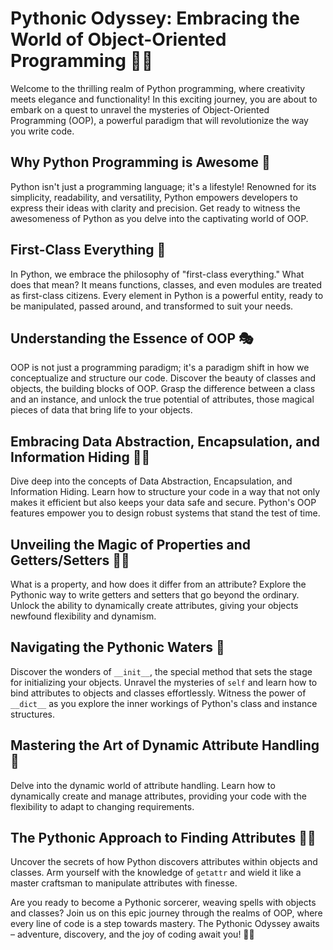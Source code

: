 # Pythonic Odyssey: Embracing the World of Object-Oriented Programming 🐍✨

Welcome to the thrilling realm of Python programming, where creativity meets elegance and functionality! In this exciting journey, you are about to embark on a quest to unravel the mysteries of Object-Oriented Programming (OOP), a powerful paradigm that will revolutionize the way you write code.

## Why Python Programming is Awesome 🚀

Python isn't just a programming language; it's a lifestyle! Renowned for its simplicity, readability, and versatility, Python empowers developers to express their ideas with clarity and precision. Get ready to witness the awesomeness of Python as you delve into the captivating world of OOP.

## First-Class Everything 🌟

In Python, we embrace the philosophy of "first-class everything." What does that mean? It means functions, classes, and even modules are treated as first-class citizens. Every element in Python is a powerful entity, ready to be manipulated, passed around, and transformed to suit your needs.

## Understanding the Essence of OOP 🎭

OOP is not just a programming paradigm; it's a paradigm shift in how we conceptualize and structure our code. Discover the beauty of classes and objects, the building blocks of OOP. Grasp the difference between a class and an instance, and unlock the true potential of attributes, those magical pieces of data that bring life to your objects.

## Embracing Data Abstraction, Encapsulation, and Information Hiding 🕵️‍♂️

Dive deep into the concepts of Data Abstraction, Encapsulation, and Information Hiding. Learn how to structure your code in a way that not only makes it efficient but also keeps your data safe and secure. Python's OOP features empower you to design robust systems that stand the test of time.

## Unveiling the Magic of Properties and Getters/Setters 🧙‍♂️

What is a property, and how does it differ from an attribute? Explore the Pythonic way to write getters and setters that go beyond the ordinary. Unlock the ability to dynamically create attributes, giving your objects newfound flexibility and dynamism.

## Navigating the Pythonic Waters 🌊

Discover the wonders of `__init__`, the special method that sets the stage for initializing your objects. Unravel the mysteries of `self` and learn how to bind attributes to objects and classes effortlessly. Witness the power of `__dict__` as you explore the inner workings of Python's class and instance structures.

## Mastering the Art of Dynamic Attribute Handling 🎨

Delve into the dynamic world of attribute handling. Learn how to dynamically create and manage attributes, providing your code with the flexibility to adapt to changing requirements.

## The Pythonic Approach to Finding Attributes 🕵️‍♀️

Uncover the secrets of how Python discovers attributes within objects and classes. Arm yourself with the knowledge of `getattr` and wield it like a master craftsman to manipulate attributes with finesse.

Are you ready to become a Pythonic sorcerer, weaving spells with objects and classes? Join us on this epic journey through the realms of OOP, where every line of code is a step towards mastery. The Pythonic Odyssey awaits – adventure, discovery, and the joy of coding await you! 🚀🐍
